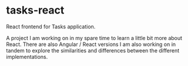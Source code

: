 # tasks-react

React frontend for Tasks application.

A project I am working on in my spare time to learn a little bit more about React. There are also Angular / React versions I am also working on in tandem to explore the similarities and differences between the different implementations.